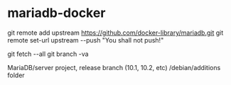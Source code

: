 # mariadb-docker




git remote add upstream https://github.com/docker-library/mariadb.git
git remote set-url  upstream --push "You shall not push!"


git fetch --all
git branch -va




MariaDB/server project, release branch (10.1, 10.2, etc)
/debian/additions folder

